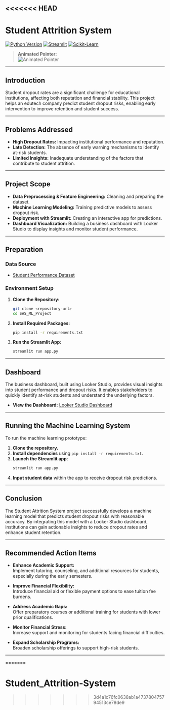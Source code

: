 <<<<<<< HEAD
---

# Student Attrition System

[![Python Version](https://img.shields.io/badge/Python-3.9%2B-blue.svg)](https://www.python.org/)
[![Streamlit](https://img.shields.io/badge/Streamlit-1.x-green.svg)](https://streamlit.io/)
[![Scikit-Learn](https://img.shields.io/badge/scikit--learn-1.x-orange.svg)](https://scikit-learn.org/)

> **Animated Pointer:**  
> ![Animated Pointer](https://media.giphy.com/media/xUPGcguWZHRC2HyBRS/giphy.gif)

---

## Introduction

Student dropout rates are a significant challenge for educational institutions, affecting both reputation and financial stability. This project helps an edutech company predict student dropout risks, enabling early intervention to improve retention and student success.

---

## Problems Addressed

- **High Dropout Rates:** Impacting institutional performance and reputation.
- **Late Detection:** The absence of early warning mechanisms to identify at-risk students.
- **Limited Insights:** Inadequate understanding of the factors that contribute to student attrition.

---

## Project Scope

- **Data Preprocessing & Feature Engineering:** Cleaning and preparing the dataset.
- **Machine Learning Modeling:** Training predictive models to assess dropout risk.
- **Deployment with Streamlit:** Creating an interactive app for predictions.
- **Dashboard Visualization:** Building a business dashboard with Looker Studio to display insights and monitor student performance.

---

## Preparation

### Data Source
- [Student Performance Dataset](https://github.com/dicodingacademy/dicoding_dataset/blob/main/students_performance/README.md)

### Environment Setup

1. **Clone the Repository:**
   ```bash
   git clone <repository-url>
   cd SAS_ML_Project
   ```

2. **Install Required Packages:**
   ```bash
   pip install -r requirements.txt
   ```

3. **Run the Streamlit App:**
   ```bash
   streamlit run app.py
   ```

---

## Dashboard

The business dashboard, built using Looker Studio, provides visual insights into student performance and dropout risks. It enables stakeholders to quickly identify at-risk students and understand the underlying factors.

- **View the Dashboard:** [Looker Studio Dashboard](https://lookerstudio.google.com/reporting/5bde8ef5-73d2-4edb-8dad-1425eb49d6b2)

---

## Running the Machine Learning System

To run the machine learning prototype:

1. **Clone the repository.**
2. **Install dependencies** using `pip install -r requirements.txt`.
3. **Launch the Streamlit app**:
   ```bash
   streamlit run app.py
   ```
4. **Input student data** within the app to receive dropout risk predictions.

---

## Conclusion

The Student Attrition System project successfully develops a machine learning model that predicts student dropout risks with reasonable accuracy. By integrating this model with a Looker Studio dashboard, institutions can gain actionable insights to reduce dropout rates and enhance student retention.

---

## Recommended Action Items

- **Enhance Academic Support:**  
  Implement tutoring, counseling, and additional resources for students, especially during the early semesters.

- **Improve Financial Flexibility:**  
  Introduce financial aid or flexible payment options to ease tuition fee burdens.

- **Address Academic Gaps:**  
  Offer preparatory courses or additional training for students with lower prior qualifications.

- **Monitor Financial Stress:**  
  Increase support and monitoring for students facing financial difficulties.

- **Expand Scholarship Programs:**  
  Broaden scholarship offerings to support high-risk students.

---
=======
# Student_Attrition-System
>>>>>>> 3d4a1c76fc0638ab1a473780475794513ce78de9
